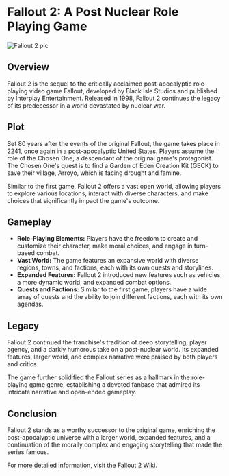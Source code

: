 # Fallout 2: A Post Nuclear Role Playing Game

![Fallout 2 pic](https://upload.wikimedia.org/wikipedia/en/c/c3/PC_Game_Fallout_2.jpg)

## Overview

Fallout 2 is the sequel to the critically acclaimed post-apocalyptic role-playing video game Fallout, developed by Black Isle Studios and published by Interplay Entertainment. Released in 1998, Fallout 2 continues the legacy of its predecessor in a world devastated by nuclear war.

## Plot

Set 80 years after the events of the original Fallout, the game takes place in 2241, once again in a post-apocalyptic United States. Players assume the role of the Chosen One, a descendant of the original game's protagonist. The Chosen One's quest is to find a Garden of Eden Creation Kit (GECK) to save their village, Arroyo, which is facing drought and famine.

Similar to the first game, Fallout 2 offers a vast open world, allowing players to explore various locations, interact with diverse characters, and make choices that significantly impact the game's outcome.

## Gameplay

- **Role-Playing Elements:** Players have the freedom to create and customize their character, make moral choices, and engage in turn-based combat.
- **Vast World:** The game features an expansive world with diverse regions, towns, and factions, each with its own quests and storylines.
- **Expanded Features:** Fallout 2 introduced new features such as vehicles, a more dynamic world, and expanded combat options.
- **Quests and Factions:** Similar to the first game, players have a wide array of quests and the ability to join different factions, each with its own agendas.

## Legacy

Fallout 2 continued the franchise's tradition of deep storytelling, player agency, and a darkly humorous take on a post-nuclear world. Its expanded features, larger world, and complex narrative were praised by both players and critics.

The game further solidified the Fallout series as a hallmark in the role-playing game genre, establishing a devoted fanbase that admired its intricate narrative and open-ended gameplay.

## Conclusion

Fallout 2 stands as a worthy successor to the original game, enriching the post-apocalyptic universe with a larger world, expanded features, and a continuation of the morally complex and engaging storytelling that made the series famous.

For more detailed information, visit the [Fallout 2 Wiki](https://fallout.fandom.com/wiki/Fallout_2).